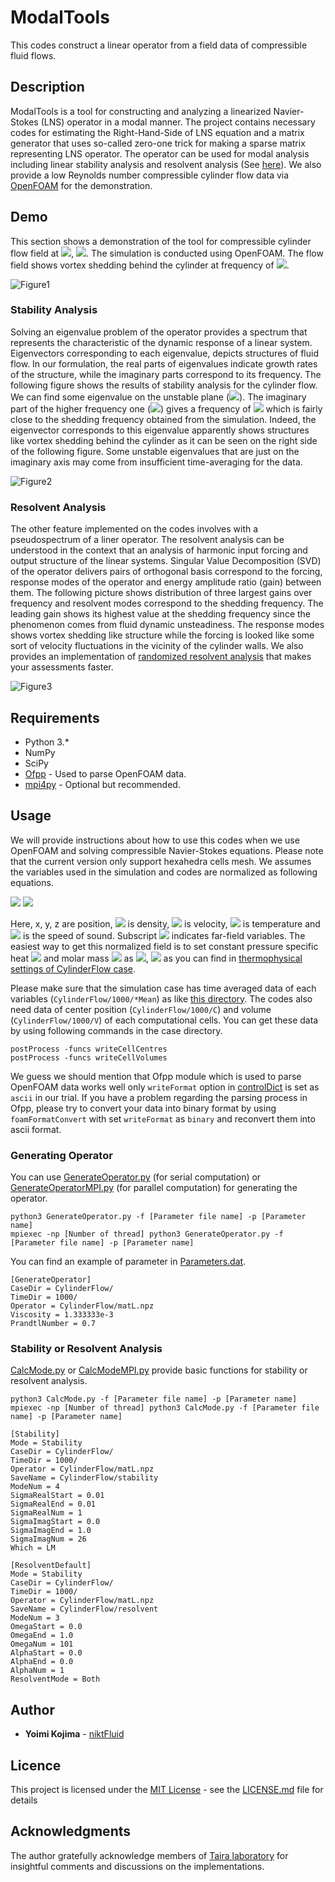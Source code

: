 # ModalTools
This codes construct a linear operator from a field data of compressible fluid flows.


## Description
ModalTools is a tool for constructing and analyzing a linearized Navier-Stokes (LNS) operator in a modal manner. The project contains necessary codes for estimating the Right-Hand-Side of LNS equation and a matrix generator that uses so-called zero-one trick for making a sparse matrix representing LNS operator. The operator can be used for modal analysis including linear stability analysis and resolvent analysis (See [here](https://doi.org/10.2514/1.J056060)). We also provide a low Reynolds number compressible cylinder flow data via [OpenFOAM](https://www.openfoam.com/) for the demonstration.


## Demo
This section shows a demonstration of the tool for compressible cylinder flow field at <img src="https://latex.codecogs.com/gif.latex?Re=150">, <img src="https://latex.codecogs.com/gif.latex?M_\infty=0.2">. The simulation is conducted using OpenFOAM. The flow field shows vortex shedding behind the cylinder at frequency of <img src="https://latex.codecogs.com/gif.latex?St=0.178">. 

![Figure1](https://user-images.githubusercontent.com/47338366/75595128-06665d00-5a40-11ea-8ac9-87b0e0d344b9.png)

### Stability Analysis
Solving an eigenvalue problem of the operator provides a spectrum that represents the characteristic of the dynamic response of a linear system. Eigenvectors corresponding to each eigenvalue, depicts structures of fluid flow. In our formulation, the real parts of eigenvalues indicate growth rates of the structure, while the imaginary parts correspond to its frequency. The following figure shows the results of stability analysis for the cylinder flow. We can find some eigenvalue on the unstable plane (<img src="https://latex.codecogs.com/gif.latex?\rm{Real}(\lambda) > 0">). The imaginary part of the higher frequency one (<img src="https://latex.codecogs.com/gif.latex?\lambda = 2.89 \times 10^{-3} + 0.218i">) gives a frequency of <img src="https://latex.codecogs.com/gif.latex?St=0.178"> which is fairly close to the shedding frequency obtained from the simulation. Indeed, the eigenvector corresponds to this eigenvalue apparently shows structures like vortex shedding behind the cylinder as it can be seen on the right side of the following figure. Some unstable eigenvalues that are just on the imaginary axis may come from insufficient time-averaging for the data.

![Figure2](https://user-images.githubusercontent.com/47338366/75592649-ad92c680-5a37-11ea-84fd-17f2ed069b0f.png)

### Resolvent Analysis
The other feature implemented on the codes involves with a pseudospectrum of a liner operator. The resolvent analysis can be understood in the context that an analysis of harmonic input forcing and output structure of the linear systems. Singular Value Decomposition (SVD) of the operator delivers pairs of orthogonal basis correspond to the forcing, response modes of the operator and energy amplitude ratio (gain) between them. The following picture shows distribution of three largest gains over frequency and resolvent modes correspond to the shedding frequency. The leading gain shows its highest value at the shedding frequency since the phenomenon comes from fluid dynamic unsteadiness. The response modes shows vortex shedding like structure while the forcing is looked like some sort of velocity fluctuations in the vicinity of the cylinder walls. We also provides an implementation of [randomized resolvent analysis](https://arxiv.org/abs/1902.01458) that makes your assessments faster.

![Figure3](https://user-images.githubusercontent.com/47338366/75595182-2bf36680-5a40-11ea-8814-381d05360ef8.png)


## Requirements
* Python 3.*
* NumPy 
* SciPy
* [Ofpp](https://github.com/dayigu/ofpp) - Used to parse OpenFOAM data.
* [mpi4py](https://mpi4py.readthedocs.io/en/stable/) - Optional but recommended.

## Usage
We will provide instructions about how to use this codes when we use OpenFOAM and solving compressible Navier-Stokes equations. Please note that the current version only support hexahedra cells mesh. We assumes the variables used in the simulation and codes are normalized as following equations.

<img src="https://latex.codecogs.com/gif.latex?x&space;=&space;\frac{\widetilde{x}}{L},&space;\:&space;y&space;=&space;\frac{\widetilde{y}}{L},&space;\:&space;z&space;=&space;\frac{\widetilde{z}}{L}">
<img src="https://latex.codecogs.com/gif.latex?\rho&space;=&space;\frac{\widetilde{\rho}}{\rho_\infty},&space;\:&space;u&space;=&space;\frac{\widetilde{u}}{a_\infty},&space;\:&space;T&space;=&space;\frac{\widetilde{T}}{T_\infty}">

Here, x, y, z are position, <img src="https://latex.codecogs.com/gif.latex?\rho"> is density, <img src="https://latex.codecogs.com/gif.latex?u"> is velocity, <img src="https://latex.codecogs.com/gif.latex?T"> is temperature and <img src="https://latex.codecogs.com/gif.latex?a"> is the speed of sound. Subscript <img src="https://latex.codecogs.com/gif.latex?\infty"> indicates far-field variables. The easiest way to get this normalized field is to set constant pressure specific heat <img src="https://latex.codecogs.com/gif.latex?c_p"> and molar mass <img src="https://latex.codecogs.com/gif.latex?M"> as <img src="https://latex.codecogs.com/gif.latex?c_p=2.5">, <img src="https://latex.codecogs.com/gif.latex?M=11640.3"> as you can find in [thermophysical settings of CylinderFlow case](CylinderFlow/constant/thermophysicalProperties). 

Please make sure that the simulation case has time averaged data of each variables (`CylinderFlow/1000/*Mean`) as like [this directory](CylinderFlow/1000). The codes also need data of center  position (`CylinderFlow/1000/C`) and volume (`CylinderFlow/1000/V`) of each computational cells. You can get these data by using following commands in the case directory.
```
postProcess -funcs writeCellCentres 
postProcess -funcs writeCellVolumes
```

We guess we should mention that Ofpp module which is used to parse OpenFOAM data works well only `writeFormat` option in [controlDict](CylinderFlow/system/controlDict) is set as `ascii` in our trial. If you have a problem regarding the parsing process in Ofpp, please try to convert your data into binary format by using `foamFormatConvert` with set `writeFormat` as `binary` and reconvert them into ascii format.


### Generating Operator
You can use [GenerateOperator.py](GenerateOperator.py) (for serial computation) or [GenerateOperatorMPI.py](GenerateOperatorMPI.py) (for parallel computation) for generating the operator. 
```
python3 GenerateOperator.py -f [Parameter file name] -p [Parameter name]
mpiexec -np [Number of thread] python3 GenerateOperator.py -f [Parameter file name] -p [Parameter name]
```

You can find an example of parameter in [Parameters.dat](Parameters.dat).
```
[GenerateOperator]
CaseDir = CylinderFlow/
TimeDir = 1000/
Operator = CylinderFlow/matL.npz
Viscosity = 1.333333e-3
PrandtlNumber = 0.7
```


### Stability or Resolvent Analysis
[CalcMode.py](CalcMode.py) or [CalcModeMPI.py](CalcModeMPI.py) provide basic functions for stability or resolvent analysis.
```
python3 CalcMode.py -f [Parameter file name] -p [Parameter name]
mpiexec -np [Number of thread] python3 CalcMode.py -f [Parameter file name] -p [Parameter name]
```

```
[Stability]
Mode = Stability
CaseDir = CylinderFlow/
TimeDir = 1000/
Operator = CylinderFlow/matL.npz
SaveName = CylinderFlow/stability
ModeNum = 4
SigmaRealStart = 0.01
SigmaRealEnd = 0.01
SigmaRealNum = 1
SigmaImagStart = 0.0
SigmaImagEnd = 1.0
SigmaImagNum = 26
Which = LM
```

```
[ResolventDefault]
Mode = Stability
CaseDir = CylinderFlow/
TimeDir = 1000/
Operator = CylinderFlow/matL.npz
SaveName = CylinderFlow/resolvent
ModeNum = 3
OmegaStart = 0.0
OmegaEnd = 1.0
OmegaNum = 101
AlphaStart = 0.0
AlphaEnd = 0.0
AlphaNum = 1
ResolventMode = Both
```


## Author
* **Yoimi Kojima** - [niktFluid](https://github.com/niktFluid)


## Licence

This project is licensed under the [MIT License](https://github.com/tcnksm/tool/blob/master/LICENCE) - see the [LICENSE.md](LICENSE) file for details


## Acknowledgments

The author gratefully acknowledge members of [Taira laboratory](http://www.seas.ucla.edu/fluidflow/group.html) for insightful comments and discussions on the implementations.
